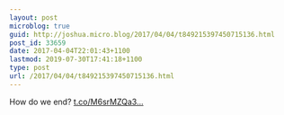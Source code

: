 ```yaml
---
layout: post
microblog: true
guid: http://joshua.micro.blog/2017/04/04/t849215397450715136.html
post_id: 33659
date: 2017-04-04T22:01:43+1100
lastmod: 2019-07-30T17:41:18+1100
type: post
url: /2017/04/04/t849215397450715136.html
---
```

How do we end? [t.co/M6srMZQa3...](https://t.co/M6srMZQa3H)
